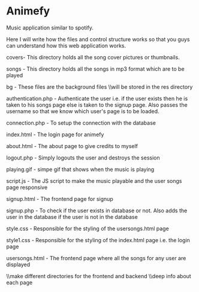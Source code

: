 # Animefy

Music application similar to spotify.

Here I will write how the files and control structure works so that you guys can understand how this web application works.

covers- This directory holds all the song cover pictures or thumbnails.

songs - This directory holds all the songs in mp3 format which are to be played

bg - These files are the background files
\\\\will be stored in the res directory


authentication.php - Authenticate the user i.e. if the user exists then he is taken to his songs page else is taken to the signup page. Also passes the username so that we know which user's page is to be loaded.

connection.php - To setup the connection with the database

index.html - The login page for animefy

about.html - The about page to give credits to myself

logout.php - Simply logouts the user and destroys the session

playing.gif - simpe gif that shows when the music is playing

script.js - The JS script to make the music playable and the user songs page responsive

signup.html - The frontend page for signup

signup.php - To check if the user exists in database or not. Also adds the user in the database if the user is not in the database

style.css - Responsible for the styling of the usersongs.html page

style1.css - Responsible for the styling of the index.html page i.e. the login page

usersongs.html - The frontend page where all the songs for any user are displayed

\\\\make different directories for the frontend and backend
\\\\deep info about each page